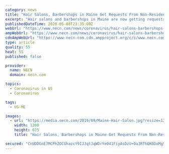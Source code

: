 ```yaml
---
category: news
title: "Hair Salons, Barbershops in Maine Get Requests From Non-Residents During Pandemic"
excerpt: "Hair salons and barbershops in Maine are now getting requests from out-of-state customers who want services they aren’t allowed to get at home. Last week, Gov. Janet Mills announced the extension of the state’s stay-at-home order to May 31 and her administration’s plan to gradually reopen the economy amid the coronavirus pandemic."
publishedDateTime: 2020-05-08T23:35:00Z
webUrl: "https://www.necn.com/news/coronavirus/hair-salons-barbershops-in-maine-get-requests-from-non-residents-during-pandemic/2269848/"
ampWebUrl: "https://www.necn.com/news/coronavirus/hair-salons-barbershops-in-maine-get-requests-from-non-residents-during-pandemic/2269848/?amp"
cdnAmpWebUrl: "https://www-necn-com.cdn.ampproject.org/c/s/www.necn.com/news/coronavirus/hair-salons-barbershops-in-maine-get-requests-from-non-residents-during-pandemic/2269848/?amp"
type: article
quality: 55
heat: 55
published: false

provider:
  name: NECN
  domain: necn.com

topics:
  - Coronavirus in US
  - Coronavirus

tags:
  - US-ME

images:
  - url: "https://media.necn.com/2019/09/Maine-Hair-Salon.jpg?resize=1200%2C675"
    width: 1200
    height: 675
    title: "Hair Salons, Barbershops in Maine Get Requests From Non-Residents During Pandemic"

secured: "CnUDDGnE7MCPhZOCGhazcY9IJJqtJqWDrYe041FiyAsDzU+Oa3RThQKODoMg5CXo0l3vVvMyGJ4e70BHTD850yvX8/VZN4Yl50rcEj3tsfkCLDVbFWrRm6rVTc0nJrJc46bchmEKcrMPLl4M9DkCbYVxxyqSzAlFg9OyWVh1EJEzcmaD4fae75Ryr/UjEOKAGiGkQ5CHzROtrHrmX+J3L21w11WkIRHJZIOgBpAS8DpVd8Lvk1ANQc/m/XB/yLJdxu2/qsQY7MUYddsmdItmKGa1LWW+tJhW2E2vptCamaKXW+J8zTQiS+Lu5Aexod+3;/G1jdCPpRKZ/PzrB7hik/w=="
---
```


